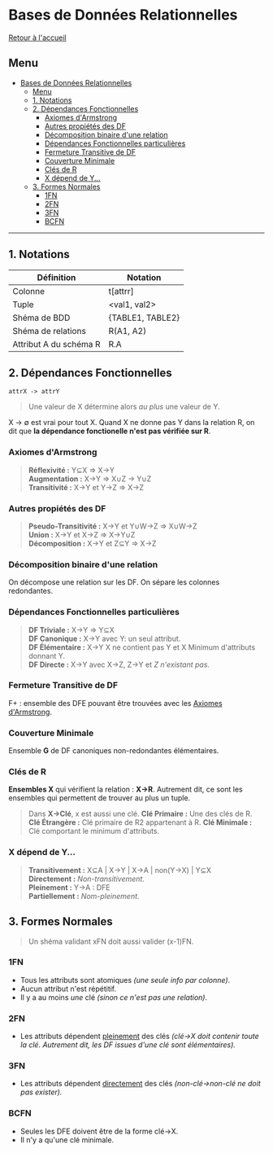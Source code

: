 # Bases de Données Relationnelles

[Retour à l'accueil](./../README.md)

## Menu

- [Bases de Données Relationnelles](#bases-de-données-relationnelles)
	- [Menu](#menu)
	- [1. Notations](#1-notations)
	- [2. Dépendances Fonctionnelles](#2-dépendances-fonctionnelles)
		- [Axiomes d'Armstrong](#axiomes-darmstrong)
		- [Autres propiétés des DF](#autres-propiétés-des-df)
		- [Décomposition binaire d'une relation](#décomposition-binaire-dune-relation)
		- [Dépendances Fonctionnelles particulières](#dépendances-fonctionnelles-particulières)
		- [Fermeture Transitive de DF](#fermeture-transitive-de-df)
		- [Couverture Minimale](#couverture-minimale)
		- [Clés de R](#clés-de-r)
		- [X dépend de Y...](#x-dépend-de-y)
	- [3. Formes Normales](#3-formes-normales)
		- [1FN](#1fn)
		- [2FN](#2fn)
		- [3FN](#3fn)
		- [BCFN](#bcfn)

---

## 1. Notations

| Définition | Notation |
|-|-|
| Colonne | t[attrr] |
| Tuple | <val1, val2> |
| Shéma de BDD | {TABLE1, TABLE2} |
| Shéma de relations | R(A1, A2) |
| Attribut A du schéma R | R.A |


## 2. Dépendances Fonctionnelles
```
attrX -> attrY
```
> Une valeur de X détermine alors *au plus* une valeur de Y.

X &rarr; ∅ est vrai pour tout X.
Quand X ne donne pas Y dans la relation R, on dit que **la dépendance fonctionelle n'est pas vérifiée sur R**.

### Axiomes d'Armstrong
> **Réflexivité :** Y⊆X => X→Y  
> **Augmentation :** X→Y => X∪Z → Y∪Z  
> **Transitivité :** X→Y et Y→Z => X→Z

### Autres propiétés des DF
> **Pseudo-Transitivité :** X→Y et Y∪W→Z => X∪W→Z  
> **Union :** X→Y et X→Z => X→Y∪Z  
> **Décomposition :** X→Y et Z⊆Y => X→Z

### Décomposition binaire d'une relation
On décompose une relation sur les DF.
On sépare les colonnes redondantes.

### Dépendances Fonctionnelles particulières
> **DF Triviale :** X→Y => Y⊆X  
> **DF Canonique :** X→Y avec Y: un seul attribut.  
> **DF Élémentaire :** X→Y X ne contient pas Y et X Minimum d'attributs donnant Y.  
> **DF Directe :** X→Y avec X→Z, Z→Y et *Z n'existant pas.*

### Fermeture Transitive de DF
F+ : ensemble des DFE pouvant être trouvées avec les [Axiomes d'Armstrong](#axiomes-darmstrong).

### Couverture Minimale
Ensemble **G** de DF canoniques non-redondantes élémentaires.

### Clés de R
**Ensembles X** qui vérifient la relation : **X→R**. Autrement dit, ce sont les ensembles qui permettent de trouver au plus un tuple.
> Dans **X→Clé**, x est aussi une clé.
**Clé Primaire :** Une des clés de R.  
**Clé Étrangère :** Clé primaire de R2 appartenant à R.
**Clé Minimale :** Clé comportant le minimum d'attributs.

### X dépend de Y...
> **Transitivement :** X⊆A | X→Y | X→A | non(Y→X) | Y⊆X  
> **Directement :** *Non-transitivement.*  
> **Pleinement :** Y→A : DFE  
> **Partiellement :** *Nom-pleinement.*

## 3. Formes Normales
> Un shéma validant xFN doit aussi valider (x-1)FN.
### 1FN
- Tous les attributs sont atomiques *(une seule info par colonne)*.
- Aucun attribut n'est répétitif.
- Il y a au moins *une* clé *(sinon ce n'est pas une relation)*.

### 2FN
- Les attributs dépendent [pleinement](#x-dépend-de-y) des clés *(clé→X doit contenir toute la clé. Autrement dit, les DF issues d'une clé sont élémentaires).*

### 3FN
- Les attributs dépendent [directement](#x-dépend-de-y) des clés *(non-clé→non-clé ne doit pas exister).*

### BCFN
- Seules les DFE doivent être de la forme clé→X.
- Il n'y a qu'une clé minimale.